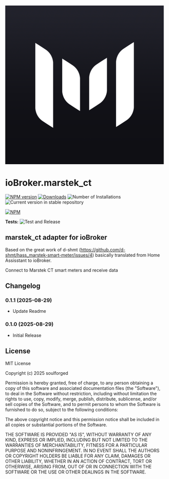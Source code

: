 ![Logo](admin/marstek_ct.png)
# ioBroker.marstek_ct

[![NPM version](https://img.shields.io/npm/v/iobroker.marstek_ct.svg)](https://www.npmjs.com/package/iobroker.marstek_ct)
[![Downloads](https://img.shields.io/npm/dm/iobroker.marstek_ct.svg)](https://www.npmjs.com/package/iobroker.marstek_ct)
![Number of Installations](https://iobroker.live/badges/marstek_ct-installed.svg)
![Current version in stable repository](https://iobroker.live/badges/marstek_ct-stable.svg)

[![NPM](https://nodei.co/npm/iobroker.marstek_ct.png?downloads=true)](https://nodei.co/npm/iobroker.marstek_ct/)

**Tests:** ![Test and Release](https://github.com/Haileid/ioBroker.marstek_ct/workflows/Test%20and%20Release/badge.svg)

## marstek_ct adapter for ioBroker

Based on the great work of d-shmt (https://github.com/d-shmt/hass_marstek-smart-meter/issues/4) basically translated from Home Assisstant to ioBroker.

Connect to Marstek CT smart meters and receive data

## Changelog
<!--
	Placeholder for the next version (at the beginning of the line):
	### **WORK IN PROGRESS**
-->
### 0.1.1 (2025-08-29)
- Update Readme

### 0.1.0 (2025-08-29)

- Initial Release

## License
MIT License

Copyright (c) 2025 soulforged 

Permission is hereby granted, free of charge, to any person obtaining a copy
of this software and associated documentation files (the "Software"), to deal
in the Software without restriction, including without limitation the rights
to use, copy, modify, merge, publish, distribute, sublicense, and/or sell
copies of the Software, and to permit persons to whom the Software is
furnished to do so, subject to the following conditions:

The above copyright notice and this permission notice shall be included in all
copies or substantial portions of the Software.

THE SOFTWARE IS PROVIDED "AS IS", WITHOUT WARRANTY OF ANY KIND, EXPRESS OR
IMPLIED, INCLUDING BUT NOT LIMITED TO THE WARRANTIES OF MERCHANTABILITY,
FITNESS FOR A PARTICULAR PURPOSE AND NONINFRINGEMENT. IN NO EVENT SHALL THE
AUTHORS OR COPYRIGHT HOLDERS BE LIABLE FOR ANY CLAIM, DAMAGES OR OTHER
LIABILITY, WHETHER IN AN ACTION OF CONTRACT, TORT OR OTHERWISE, ARISING FROM,
OUT OF OR IN CONNECTION WITH THE SOFTWARE OR THE USE OR OTHER DEALINGS IN THE
SOFTWARE.
